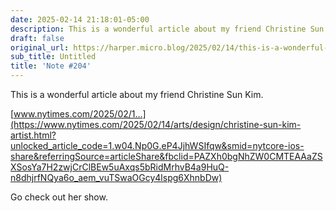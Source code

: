 ```yaml
---
date: 2025-02-14 21:18:01-05:00
description: This is a wonderful article about my friend Christine Sun Kim. www.nytimes.com/2025/02/1…https://www.nytimes.com/2025/02/14/arts/design/christine-sun-kim-art...
draft: false
original_url: https://harper.micro.blog/2025/02/14/this-is-a-wonderful-article.html
sub_title: Untitled
title: 'Note #204'
---
```


This is a wonderful article about my friend Christine Sun Kim.

[www.nytimes.com/2025/02/1…](https://www.nytimes.com/2025/02/14/arts/design/christine-sun-kim-artist.html?unlocked_article_code=1.w04.Np0G.eP4JjhWSIfqw&smid=nytcore-ios-share&referringSource=articleShare&fbclid=PAZXh0bgNhZW0CMTEAAaZSXSosYa7H2zwjCrClBEw5uAxqs5bRidMrhvB4a9HuQ-n8dhjrfNQya6o_aem_vuTSwaOGcy4lspg6XhnbDw)

Go check out her show.